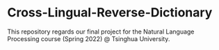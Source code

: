 # Cross-Lingual-Reverse-Dictionary
This repository regards our final project for the Natural Language Processing course (Spring 2022) @ Tsinghua University.
